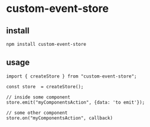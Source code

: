 # custom-event-store

## install

```
npm install custom-event-store
```

## usage

```
import { createStore } from "custom-event-store";

const store  = createStore();

// inside some component
store.emit("myComponentsAction", {data: 'to emit'});

// some other component
store.on("myComponentsAction", callback)
```
